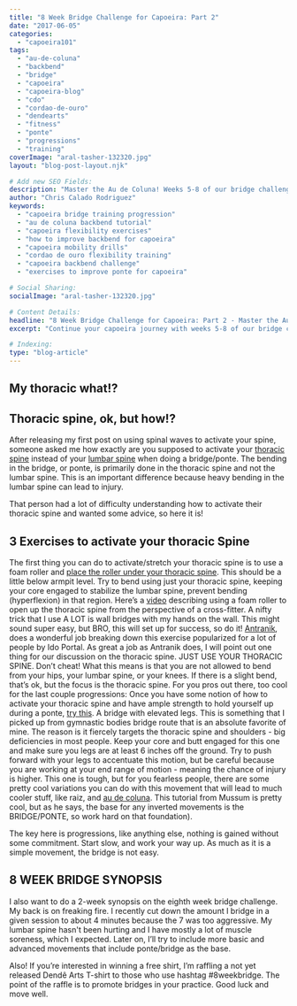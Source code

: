 ```yaml
---
title: "8 Week Bridge Challenge for Capoeira: Part 2"
date: "2017-06-05"
categories:
  - "capoeira101"
tags:
  - "au-de-coluna"
  - "backbend"
  - "bridge"
  - "capoeira"
  - "capoeira-blog"
  - "cdo"
  - "cordao-de-ouro"
  - "dendearts"
  - "fitness"
  - "ponte"
  - "progressions"
  - "training"
coverImage: "aral-tasher-132320.jpg"
layout: "blog-post-layout.njk"

# Add new SEO Fields:
description: "Master the Au de Coluna! Weeks 5-8 of our bridge challenge focuses on advanced backbend progressions for capoeira practitioners. Level up your game!"
author: "Chris Calado Rodriguez"
keywords:
  - "capoeira bridge training progression"
  - "au de coluna backbend tutorial"
  - "capoeira flexibility exercises"
  - "how to improve backbend for capoeira"
  - "capoeira mobility drills"
  - "cordao de ouro flexibility training"
  - "capoeira backbend challenge"
  - "exercises to improve ponte for capoeira"

# Social Sharing:
socialImage: "aral-tasher-132320.jpg"

# Content Details:
headline: "8 Week Bridge Challenge for Capoeira: Part 2 - Master the Au de Coluna!"
excerpt: "Continue your capoeira journey with weeks 5-8 of our bridge challenge, focusing on advanced backbend progressions to unlock the Au de Coluna."

# Indexing:
type: "blog-article"
---
```


## My thoracic what!?

## Thoracic spine, ok, but how!?

After releasing my first post on using spinal waves to activate your spine, someone asked me how exactly are you supposed to activate your [thoracic spine](https://www.google.com/search?q=thoracic+spine&source=lnms&tbm=isch&sa=X&ved=0ahUKEwjKrOj0waXUAhUg0IMKHS37CJIQ_AUICigB&biw=1035&bih=703#imgrc=xtd_ZzSs11dbSM:) instead of your [lumbar spine](https://lowbackpainprogram.com/wp-content/uploads/2016/07/spine-diagram.jpg) when doing a bridge/ponte. The bending in the bridge, or ponte, is primarily done in the thoracic spine and not the lumbar spine. This is an important difference because heavy bending in the lumbar spine can lead to injury.

That person had a lot of difficulty understanding how to activate their thoracic spine and wanted some advice, so here it is!

## 3 Exercises to activate your thoracic Spine

The first thing you can do to activate/stretch your thoracic spine is to use a foam roller and [place the roller under your thoracic spine](https://garagegymbuilder.com/wp-content/uploads/2016/08/Thoracic-Spine.jpg). This should be a little below armpit level. Try to bend using just your thoracic spine, keeping your core engaged to stabilize the lumbar spine, prevent bending (hyperflexion) in that region. Here’s a [video](https://www.youtube.com/watch?v=khUFQseeMMc) describing using a foam roller to open up the thoracic spine from the perspective of a cross-fitter. A nifty trick that I use A LOT is wall bridges with my hands on the wall. This might sound super easy, but BRO, this will set up for success, so do it! [Antranik](https://www.youtube.com/watch?v=i4j7AKd_RjQ), does a wonderful job breaking down this exercise popularized for a lot of people by Ido Portal. As great a job as Antranik does, I will point out one thing for our discussion on the thoracic spine. JUST USE YOUR THORACIC SPINE. Don’t cheat! What this means is that you are not allowed to bend from your hips, your lumbar spine, or your knees. If there is a slight bend, that’s ok, but the focus is the thoracic spine. For you pros out there, too cool for the last couple progressions: Once you have some notion of how to activate your thoracic spine and have ample strength to hold yourself up during a ponte, [try this](https://www.youtube.com/watch?v=VNGyXg5jcCA). A bridge with elevated legs. This is something that I picked up from gymnastic bodies bridge route that is an absolute favorite of mine. The reason is it fiercely targets the thoracic spine and shoulders - big deficiencies in most people. Keep your core and butt engaged for this one and make sure you legs are at least 6 inches off the ground. Try to push forward with your legs to accentuate this motion, but be careful because you are working at your end range of motion - meaning the chance of injury is higher. This one is tough, but for you fearless people, there are some pretty cool variations you can do with this movement that will lead to much cooler stuff, like raiz, and [au de coluna](https://www.youtube.com/watch?v=uQjXUGLpmmo&t=114s). This tutorial from Mussum is pretty cool, but as he says, the base for any inverted movements is the BRIDGE/PONTE, so work hard on that foundation).

The key here is progressions, like anything else, nothing is gained without some commitment. Start slow, and work your way up. As much as it is a simple movement, the bridge is not easy.

## 8 WEEK BRIDGE SYNOPSIS

I also want to do a 2-week synopsis on the eighth week bridge challenge. My back is on freaking fire. I recently cut down the amount I bridge in a given session to about 4 minutes because the 7 was too aggressive. My lumbar spine hasn't been hurting and I have mostly a lot of muscle soreness, which I expected. Later on, I’ll try to include more basic and advanced movements that include ponte/bridge as the base.

Also! If you’re interested in winning a free shirt, I’m raffling a not yet released Dendê Arts T-shirt to those who use hashtag #8weekbridge. The point of the raffle is to promote bridges in your practice. Good luck and move well.